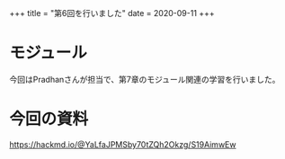 +++
title = "第6回を行いました"
date = 2020-09-11
+++

# モジュール

今回はPradhanさんが担当で、第7章のモジュール関連の学習を行いました。

# 今回の資料

https://hackmd.io/@YaLfaJPMSby70tZQh2Okzg/S19AimwEw

